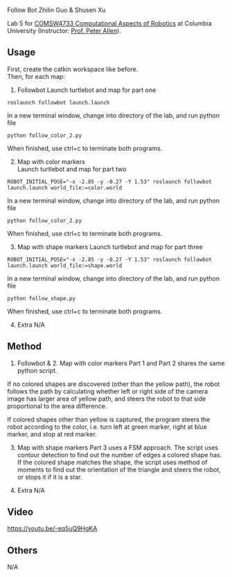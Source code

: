 Follow Bot
Zhilin Guo & Shusen Xu

Lab 5 for [COMSW4733 Computational Aspects of Robotics](http://www.cs.columbia.edu/~allen/F19/index.html) at Columbia University (Instructor: [Prof. Peter Allen](http://www.cs.columbia.edu/~allen/)).

## Usage
First, create the catkin workspace like before.  
Then, for each map:  
  
1. Followbot 
Launch turtlebot and map for part one
```
roslaunch followbot launch.launch
```
In a new terminal window, change into directory of the lab,
and run python file
```
python follow_color_2.py
```
When finished, use ctrl+c to terminate both programs.

2. Map with color markers  
Launch turtlebot and map for part two
```
ROBOT_INITIAL_POSE="-x -2.85 -y -0.27 -Y 1.53" roslaunch followbot launch.launch world_file:=color.world
```
In a new terminal window, change into directory of the lab,
and run python file
```
python follow_color_2.py
```
When finished, use ctrl+c to terminate both programs.

3. Map with shape markers
Launch turtlebot and map for part three
```
ROBOT_INITIAL_POSE="-x -2.85 -y -0.27 -Y 1.53" roslaunch followbot launch.launch world_file:=shape.world
```
In a new terminal window, change into directory of the lab,
and run python file
```
python follow_shape.py
```
When finished, use ctrl+c to terminate both programs.

4. Extra
N/A


## Method
1. Followbot & 2. Map with color markers
Part 1 and Part 2 shares the same python script.  

If no colored shapes
are discovered (other than the yellow path), the robot follows the path
by calculating whether left or right side of the camera image has larger
area of yellow path, and steers the robot to that side proportional
to the area difference.  

If colored shapes other than yellow is captured, the program steers 
the robot according to the color, i.e. turn left at green marker, right
at blue marker, and stop at red marker.

3. Map with shape markers
Part 3 uses a FSM approach. The script uses contour detection to find
out the number of edges a colored shape has. If the colored shape
matches the shape, the script uses method of moments to find out the
orientation of the triangle and steers the robot, or stops it if it
is a star.

4. Extra
N/A

## Video
https://youtu.be/-eq5uQ9HgKA

## Others
N/A
